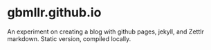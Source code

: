# gbmllr.github.io
An experiment on creating a blog with github pages, jekyll, and Zettlr markdown. Static version, compiled locally.